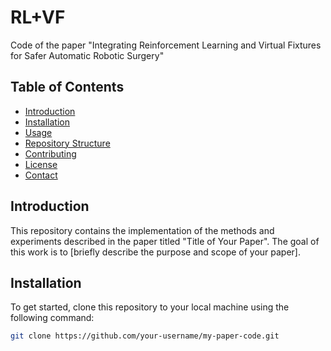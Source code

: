 # RL+VF

Code of the paper "Integrating Reinforcement Learning and Virtual Fixtures for Safer
Automatic Robotic Surgery"

## Table of Contents
- [Introduction](#introduction)
- [Installation](#installation)
- [Usage](#usage)
- [Repository Structure](#repository-structure)
- [Contributing](#contributing)
- [License](#license)
- [Contact](#contact)

## Introduction
This repository contains the implementation of the methods and experiments described in the paper titled "Title of Your Paper". The goal of this work is to [briefly describe the purpose and scope of your paper].

## Installation
To get started, clone this repository to your local machine using the following command:
```sh
git clone https://github.com/your-username/my-paper-code.git

